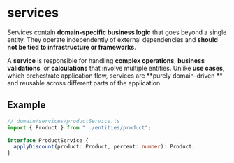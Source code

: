 # services

Services contain **domain-specific business logic** that goes beyond a single
entity. They operate independently of external dependencies and **should not be
tied to infrastructure or frameworks**.

A **service** is responsible for handling **complex operations**, **business
validations**, or **calculations** that involve multiple entities. Unlike **use
cases**, which orchestrate application flow, services are **purely domain-driven
** and reusable across different parts of the application.

## Example

```ts
// domain/services/productService.ts
import { Product } from "../entities/product";

interface ProductService {
  applyDiscount(product: Product, percent: number): Product;
}
```
